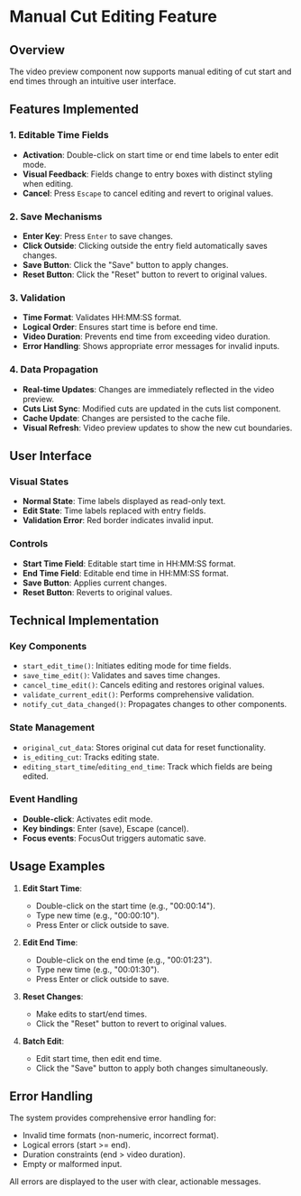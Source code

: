 # Manual Cut Editing Feature

## Overview
The video preview component now supports manual editing of cut start and end times through an intuitive user interface.

## Features Implemented

### 1. Editable Time Fields
- **Activation**: Double-click on start time or end time labels to enter edit mode.
- **Visual Feedback**: Fields change to entry boxes with distinct styling when editing.
- **Cancel**: Press `Escape` to cancel editing and revert to original values.

### 2. Save Mechanisms
- **Enter Key**: Press `Enter` to save changes.
- **Click Outside**: Clicking outside the entry field automatically saves changes.
- **Save Button**: Click the "Save" button to apply changes.
- **Reset Button**: Click the "Reset" button to revert to original values.

### 3. Validation
- **Time Format**: Validates HH:MM:SS format.
- **Logical Order**: Ensures start time is before end time.
- **Video Duration**: Prevents end time from exceeding video duration.
- **Error Handling**: Shows appropriate error messages for invalid inputs.

### 4. Data Propagation
- **Real-time Updates**: Changes are immediately reflected in the video preview.
- **Cuts List Sync**: Modified cuts are updated in the cuts list component.
- **Cache Update**: Changes are persisted to the cache file.
- **Visual Refresh**: Video preview updates to show the new cut boundaries.

## User Interface

### Visual States
- **Normal State**: Time labels displayed as read-only text.
- **Edit State**: Time labels replaced with entry fields.
- **Validation Error**: Red border indicates invalid input.

### Controls
- **Start Time Field**: Editable start time in HH:MM:SS format.
- **End Time Field**: Editable end time in HH:MM:SS format.
- **Save Button**: Applies current changes.
- **Reset Button**: Reverts to original values.

## Technical Implementation

### Key Components
- `start_edit_time()`: Initiates editing mode for time fields.
- `save_time_edit()`: Validates and saves time changes.
- `cancel_time_edit()`: Cancels editing and restores original values.
- `validate_current_edit()`: Performs comprehensive validation.
- `notify_cut_data_changed()`: Propagates changes to other components.

### State Management
- `original_cut_data`: Stores original cut data for reset functionality.
- `is_editing_cut`: Tracks editing state.
- `editing_start_time`/`editing_end_time`: Track which fields are being edited.

### Event Handling
- **Double-click**: Activates edit mode.
- **Key bindings**: Enter (save), Escape (cancel).
- **Focus events**: FocusOut triggers automatic save.

## Usage Examples

1. **Edit Start Time**:
   - Double-click on the start time (e.g., "00:00:14").
   - Type new time (e.g., "00:00:10").
   - Press Enter or click outside to save.

2. **Edit End Time**:
   - Double-click on the end time (e.g., "00:01:23").
   - Type new time (e.g., "00:01:30").
   - Press Enter or click outside to save.

3. **Reset Changes**:
   - Make edits to start/end times.
   - Click the "Reset" button to revert to original values.

4. **Batch Edit**:
   - Edit start time, then edit end time.
   - Click the "Save" button to apply both changes simultaneously.

## Error Handling

The system provides comprehensive error handling for:
- Invalid time formats (non-numeric, incorrect format).
- Logical errors (start >= end).
- Duration constraints (end > video duration).
- Empty or malformed input.

All errors are displayed to the user with clear, actionable messages.
